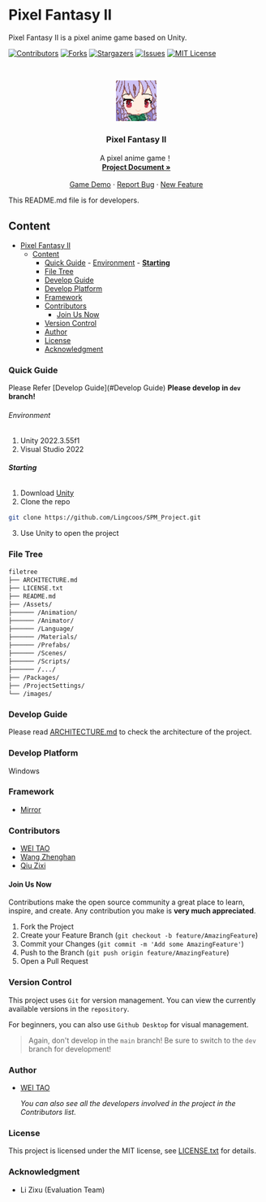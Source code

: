 # Pixel Fantasy II

Pixel Fantasy II is a pixel anime game based on Unity.  

<!-- PROJECT SHIELDS -->

[![Contributors][contributors-shield]][contributors-url]
[![Forks][forks-shield]][forks-url]
[![Stargazers][stars-shield]][stars-url]
[![Issues][issues-shield]][issues-url]
[![MIT License][license-shield]][license-url]

<!-- PROJECT LOGO -->
<br />

<p align="center">
  <a href="https://github.com/Lingcoos/SPM_Project/">
    <img src="images/logo.png" alt="Logo" width="80" height="80">
  </a>

  <h3 align="center">Pixel Fantasy II</h3>
  <p align="center">
    A pixel anime game！
    <br />
    <a href="https://github.com/Lingcoos/SPM_Project"><strong>Project Document »</strong></a>
    <br />
    <br />
    <a href="https://github.com/Lingcoos/SPM_Project">Game Demo</a>
    ·
    <a href="https://github.com/Lingcoos/SPM_Project/issues">Report Bug</a>
    ·
    <a href="https://github.com/Lingcoos/SPM_Project/issues">New Feature</a>
  </p>

</p>


 This README.md file is for developers.
 
## Content

- [Pixel Fantasy II](#pixel-fantasy-ii)
  - [Content](#content)
    - [Quick Guide](#quick-guide)
          - [Environment](#environment)
          - [**Starting**](#starting)
    - [File Tree](#file-tree)
    - [Develop Guide](#develop-guide)
    - [Develop Platform](#develop-platform)
    - [Framework](#framework)
    - [Contributors](#contributors)
      - [Join Us Now](#join-us-now)
    - [Version Control](#version-control)
    - [Author](#author)
    - [License](#license)
    - [Acknowledgment](#acknowledgment)

### Quick Guide
Please Refer [Develop Guide](#Develop Guide)
**Please develop in `dev` branch!**


###### Environment

1. Unity 2022.3.55f1
2. Visual Studio 2022

###### **Starting**

1. Download [Unity](https://unity.com/)
2. Clone the repo
```sh
git clone https://github.com/Lingcoos/SPM_Project.git
```
3. Use Unity to open the project

### File Tree

```
filetree 
├── ARCHITECTURE.md
├── LICENSE.txt
├── README.md
├── /Assets/
├────── /Animation/
├────── /Animator/
├────── /Language/
├────── /Materials/
├────── /Prefabs/
├────── /Scenes/
├────── /Scripts/
├────── /.../
├── /Packages/
├── /ProjectSettings/
└── /images/
```

### Develop Guide

Please read [ARCHITECTURE.md](https://github.com/Lingcoos/SPM_Project/blob/master/ARCHITECTURE.md) to check the architecture of the project.

### Develop Platform

Windows

### Framework

- [Mirror](https://github.com/MirrorNetworking/Mirror)


### Contributors

+ [WEI TAO](https://github.com/Lingcoos)
+ [Wang Zhenghan](https://github.com/wnagbi)
+ [Qiu Zixi](https://github.com/vousmevoyez7)

#### Join Us Now

Contributions make the open source community a great place to learn, inspire, and create. Any contribution you make is **very much appreciated**.


1. Fork the Project
2. Create your Feature Branch (`git checkout -b feature/AmazingFeature`)
3. Commit your Changes (`git commit -m 'Add some AmazingFeature'`)
4. Push to the Branch (`git push origin feature/AmazingFeature`)
5. Open a Pull Request

### Version Control

This project uses `Git` for version management. You can view the currently available versions in the `repository`.

For beginners, you can also use `Github Desktop` for visual management.
> Again, don't develop in the `main` branch! Be sure to switch to the `dev` branch for development!

### Author

+ [WEI TAO](https://github.com/Lingcoos)

  *You can also see all the developers involved in the project in the Contributors list.*

### License


This project is licensed under the MIT license, see [LICENSE.txt](https://github.com/shaojintian/Best_README_template/blob/master/LICENSE.txt) for details.

### Acknowledgment

- Li Zixu (Evaluation Team)


<!-- links -->
[your-project-path]:Lingcoos/SPM_Project
[contributors-shield]: https://img.shields.io/github/contributors/Lingcoos/SPM_Project.svg?style=flat-square
[contributors-url]: https://github.com/Lingcoos/SPM_Project/graphs/contributors
[forks-shield]: https://img.shields.io/github/forks/Lingcoos/SPM_Project.svg?style=flat-square
[forks-url]: https://github.com/Lingcoos/SPM_Project/network/members
[stars-shield]: https://img.shields.io/github/stars/Lingcoos/SPM_Project.svg?style=flat-square
[stars-url]: https://github.com/Lingcoos/SPM_Project/stargazers
[issues-shield]: https://img.shields.io/github/issues/Lingcoos/SPM_Project.svg?style=flat-square
[issues-url]: https://img.shields.io/github/issues/Lingcoos/SPM_Project.svg
[license-shield]: https://img.shields.io/github/license/Lingcoos/SPM_Project.svg?style=flat-square
[license-url]: https://github.com/Lingcoos/SPM_Project/blob/master/LICENSE.txt